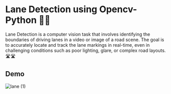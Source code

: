# Lane Detection using Opencv-Python 🚗🚓

Lane Detection is a computer vision task that involves identifying the boundaries of driving lanes in a video or image of a road scene. The goal is to accurately locate and track the lane markings in real-time, even in challenging conditions such as poor lighting, glare, or complex road layouts. 🛣🛣



## Demo

![lane (1)](https://github.com/HiteshRam666/Lane-Detection-using-OpenCV/assets/116026459/d3e0412c-776e-4942-853e-1e0e3c68adda)
